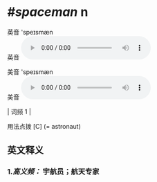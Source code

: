 # ***\#spaceman*** n
英音 'speɪsmæn  
英音
<audio src="./media/spaceman-B.aac" controls="controls"></audio>

美音 'speɪsmæn  
美音
<audio src="./media/spaceman.aac" controls="controls"></audio>



| 词频 1 |  

用法点拨   [C] (= astronaut)

英文释义
---
### 1.*高义频：* **宇航员；航天专家**  



